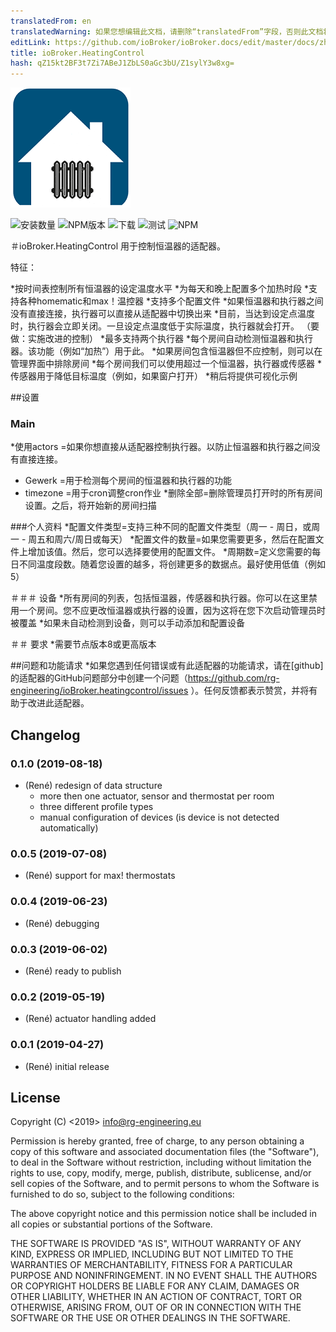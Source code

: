 ```yaml
---
translatedFrom: en
translatedWarning: 如果您想编辑此文档，请删除“translatedFrom”字段，否则此文档将再次自动翻译
editLink: https://github.com/ioBroker/ioBroker.docs/edit/master/docs/zh-cn/adapterref/iobroker.heatingcontrol/README.md
title: ioBroker.HeatingControl
hash: qZ15kt2BF3t7Zi7ABeJ1ZbLS0aGc3bU/Z1sylY3w8xg=
---
```

![商标](../../../en/adapterref/iobroker.heatingcontrol/admin/heatingcontrol.png)

![安装数量](http://iobroker.live/badges/heatingcontrol-stable.svg)
![NPM版本](https://img.shields.io/npm/v/iobroker.heatingcontrol.svg)
![下载](https://img.shields.io/npm/dm/iobroker.heatingcontrol.svg)
![测试](https://travis-ci.org/rg-engineering/ioBroker.heatingcontrol.svg?branch=master)
![NPM](https://nodei.co/npm/iobroker.heatingcontrol.png?downloads=true)

＃ioBroker.HeatingControl
用于控制恒温器的适配器。

特征：

*按时间表控制所有恒温器的设定温度水平
*为每天和晚上配置多个加热时段
*支持各种homematic和max！温控器
*支持多个配置文件
*如果恒温器和执行器之间没有直接连接，执行器可以直接从适配器中切换出来
*目前，当达到设定点温度时，执行器会立即关闭。一旦设定点温度低于实际温度，执行器就会打开。 （要做：实施改进的控制）
*最多支持两个执行器
*每个房间自动检测恒温器和执行器。该功能（例如“加热”）用于此。
*如果房间包含恒温器但不应控制，则可以在管理界面中排除房间
*每个房间我们可以使用超过一个恒温器，执行器或传感器
*传感器用于降低目标温度（例如，如果窗户打开）
*稍后将提供可视化示例

##设置
### Main
*使用actors =如果你想直接从适配器控制执行器。以防止恒温器和执行器之间没有直接连接。
* Gewerk =用于检测每个房间的恒温器和执行器的功能
* timezone =用于cron调整cron作业
*删除全部=删除管理员打开时的所有房间设置。之后，将开始新的房间扫描

###个人资料
*配置文件类型=支持三种不同的配置文件类型（周一 - 周日，或周一 - 周五和周六/周日或每天）
*配置文件的数量=如果您需要更多，然后在配置文件上增加该值。然后，您可以选择要使用的配置文件。
*周期数=定义您需要的每日不同温度段数。随着您设置的越多，将创建更多的数据点。最好使用低值（例如5）

＃＃＃ 设备
*所有房间的列表，包括恒温器，传感器和执行器。你可以在这里禁用一个房间。您不应更改恒温器或执行器的设置，因为这将在您下次启动管理员时被覆盖
*如果未自动检测到设备，则可以手动添加和配置设备

＃＃ 要求
*需要节点版本8或更高版本

##问题和功能请求
*如果您遇到任何错误或有此适配器的功能请求，请在[github]的适配器的GitHub问题部分中创建一个问题（https://github.com/rg-engineering/ioBroker.heatingcontrol/issues ）。任何反馈都表示赞赏，并将有助于改进此适配器。

## Changelog

### 0.1.0 (2019-08-18)
* (René) redesign of data structure
	- more then one actuator, sensor and thermostat per room
	- three different profile types
	- manual configuration of devices (is device is not detected automatically)

### 0.0.5 (2019-07-08)
* (René) support for max! thermostats

### 0.0.4 (2019-06-23)
* (René) debugging

### 0.0.3 (2019-06-02)
* (René) ready to publish

### 0.0.2 (2019-05-19)
* (René) actuator handling added

### 0.0.1 (2019-04-27)
* (René) initial release

## License

Copyright (C) <2019>  <info@rg-engineering.eu>

Permission is hereby granted, free of charge, to any person obtaining a copy of this software and associated documentation files (the "Software"), to deal in the Software without restriction, including without limitation the rights to use, copy, modify, merge, publish, distribute, sublicense, and/or sell copies of the Software, and to permit persons to whom the Software is furnished to do so, subject to the following conditions:

The above copyright notice and this permission notice shall be included in all copies or substantial portions of the Software.

THE SOFTWARE IS PROVIDED "AS IS", WITHOUT WARRANTY OF ANY KIND, EXPRESS OR IMPLIED, INCLUDING BUT NOT LIMITED TO THE WARRANTIES OF MERCHANTABILITY, FITNESS FOR A PARTICULAR PURPOSE AND NONINFRINGEMENT. IN NO EVENT SHALL THE AUTHORS OR COPYRIGHT HOLDERS BE LIABLE FOR ANY CLAIM, DAMAGES OR OTHER LIABILITY, WHETHER IN AN ACTION OF CONTRACT, TORT OR OTHERWISE, ARISING FROM, OUT OF OR IN CONNECTION WITH THE SOFTWARE OR THE USE OR OTHER DEALINGS IN THE SOFTWARE.